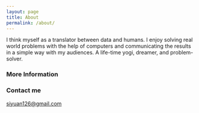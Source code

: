 ```yaml
---
layout: page
title: About
permalink: /about/
---
```


I think myself as a translator between data and humans. I enjoy solving real world problems with the help of computers and communicating the results in a simple way with my audiences. A life-time yogi, dreamer, and problem-solver. 

### More Information

### Contact me

[siyuan126@gmail.com](mailto:email@domain.com)

